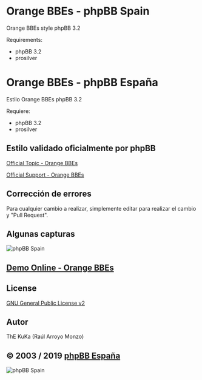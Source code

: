 Orange BBEs - phpBB Spain
=========================

Orange BBEs style phpBB 3.2

Requirements:
- phpBB 3.2
- prosilver

Orange BBEs - phpBB España
==========================

Estilo Orange BBEs phpBB 3.2

Requiere:
- phpBB 3.2
- prosilver

## Estilo validado oficialmente por phpBB 
[Official Topic - Orange BBEs](https://www.phpbb.com/community/viewtopic.php?t=2406911)

[Official Support - Orange BBEs](https://www.phpbb.com/customise/db/style/orange_bbes/support)

## Corrección de errores
Para cualquier cambio a realizar, simplemente editar para realizar el cambio y "Pull Request".

## Algunas capturas
![phpBB Spain](https://www.phpbb-es.com/images/Orange_BBEs_screen.png) 

## [Demo Online - Orange BBEs](https://www.phpbb-es.com/styles/demo/#orange_bbes)

## License
[GNU General Public License v2](http://opensource.org/licenses/GPL-2.0)

## Autor
ThE KuKa (Raúl Arroyo Monzo)

## © 2003 / 2019 [phpBB España](https://www.phpbb-es.com)

![phpBB Spain](https://www.phpbb-es.com/images/logo_new_small.png) 
